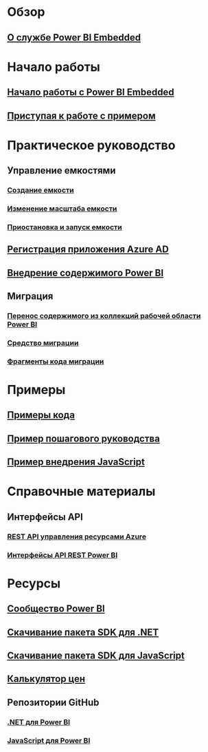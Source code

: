 # Обзор
## [О службе Power BI Embedded](what-is-power-bi-embedded.md)

# Начало работы
## [Начало работы с Power BI Embedded](get-started.md)
## [Приступая к работе с примером](https://powerbi.microsoft.com/documentation/powerbi-developer-embed-sample-app-owns-data/)

# Практическое руководство
## Управление емкостями
### [Создание емкости](create-capacity.md)
### [Изменение масштаба емкости](scale-capacity.md)
### [Приостановка и запуск емкости](pause-start.md)
## [Регистрация приложения Azure AD](https://powerbi.microsoft.com/documentation/powerbi-developer-register-app/)
## [Внедрение содержимого Power BI](https://powerbi.microsoft.com/documentation/powerbi-developer-embedding-content/)

## Миграция
### [Перенос содержимого из коллекций рабочей области Power BI](migrate-from-power-bi-workspace-collections.md)
### [Средство миграции](migrate-tool.md)
### [Фрагменты кода миграции](migrate-code-snippets.md)

# Примеры
## [Примеры кода](https://github.com/Microsoft/PowerBI-Developer-Samples)
## [Пример пошагового руководства](https://powerbi.microsoft.com/documentation/powerbi-developer-embed-sample-app-owns-data/)
## [Пример внедрения JavaScript](https://microsoft.github.io/PowerBI-JavaScript/demo/)

# Справочные материалы
## Интерфейсы API
### [REST API управления ресурсами Azure](https://docs.microsoft.com/rest/api/power-bi-embedded/)
### [Интерфейсы API REST Power BI](https://msdn.microsoft.com/en-us/library/mt147898.aspx)

# Ресурсы
## [Сообщество Power BI](http://community.powerbi.com/t5/Developer/bd-p/Developer)
## [Скачивание пакета SDK для .NET](https://www.nuget.org/packages/Microsoft.PowerBI.Api/)
## [Скачивание пакета SDK для JavaScript](https://www.nuget.org/packages/Microsoft.PowerBI.JavaScript/)
## [Калькулятор цен](https://azure.microsoft.com/pricing/calculator/)
## Репозитории GitHub
### [.NET для Power BI](https://github.com/Microsoft/PowerBI-CSharp)
### [JavaScript для Power BI](https://github.com/Microsoft/PowerBI-JavaScript)


